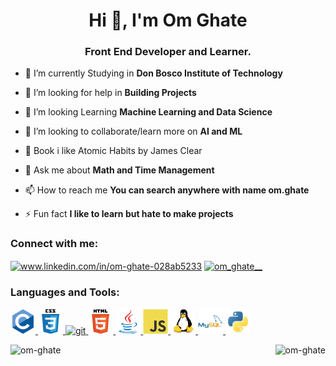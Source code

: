 <h1 align="center">Hi 👋, I'm Om Ghate</h1>
<h3 align="center">Front End Developer and Learner.</h3>



- 🔭 I’m currently Studying in **Don Bosco Institute of Technology**

- 🌱 I’m looking for help in **Building Projects**

- 👯 I’m looking Learning **Machine Learning and Data Science**

- 🤝 I’m looking to collaborate/learn more on **AI and ML**

- 📝 Book i like Atomic Habits by James Clear

- 💬 Ask me about **Math and Time Management**

- 📫 How to reach me **You can search anywhere with name om.ghate**

- ⚡ Fun fact **I like to learn but hate to make projects**

<h3 align="left">Connect with me:</h3>
<p align="left">
<a href="https://linkedin.com/in/www.linkedin.com/in/om-ghate-028ab5233" target="blank"><img align="center" src="https://raw.githubusercontent.com/rahuldkjain/github-profile-readme-generator/master/src/images/icons/Social/linked-in-alt.svg" alt="www.linkedin.com/in/om-ghate-028ab5233" height="30" width="40" /></a>
<a href="https://instagram.com/om_ghate__" target="blank"><img align="center" src="https://raw.githubusercontent.com/rahuldkjain/github-profile-readme-generator/master/src/images/icons/Social/instagram.svg" alt="om_ghate__" height="30" width="40" /></a>
</p>

<h3 align="left">Languages and Tools:</h3>
<p align="left"> <a href="https://www.cprogramming.com/" target="_blank" rel="noreferrer"> <img src="https://raw.githubusercontent.com/devicons/devicon/master/icons/c/c-original.svg" alt="c" width="40" height="40"/> </a> <a href="https://www.w3schools.com/css/" target="_blank" rel="noreferrer"> <img src="https://raw.githubusercontent.com/devicons/devicon/master/icons/css3/css3-original-wordmark.svg" alt="css3" width="40" height="40"/> </a> <a href="https://git-scm.com/" target="_blank" rel="noreferrer"> <img src="https://www.vectorlogo.zone/logos/git-scm/git-scm-icon.svg" alt="git" width="40" height="40"/> </a> <a href="https://www.w3.org/html/" target="_blank" rel="noreferrer"> <img src="https://raw.githubusercontent.com/devicons/devicon/master/icons/html5/html5-original-wordmark.svg" alt="html5" width="40" height="40"/> </a> <a href="https://www.java.com" target="_blank" rel="noreferrer"> <img src="https://raw.githubusercontent.com/devicons/devicon/master/icons/java/java-original.svg" alt="java" width="40" height="40"/> </a> <a href="https://developer.mozilla.org/en-US/docs/Web/JavaScript" target="_blank" rel="noreferrer"> <img src="https://raw.githubusercontent.com/devicons/devicon/master/icons/javascript/javascript-original.svg" alt="javascript" width="40" height="40"/> </a> <a href="https://www.linux.org/" target="_blank" rel="noreferrer"> <img src="https://raw.githubusercontent.com/devicons/devicon/master/icons/linux/linux-original.svg" alt="linux" width="40" height="40"/> </a> <a href="https://www.mysql.com/" target="_blank" rel="noreferrer"> <img src="https://raw.githubusercontent.com/devicons/devicon/master/icons/mysql/mysql-original-wordmark.svg" alt="mysql" width="40" height="40"/> </a> <a href="https://www.python.org" target="_blank" rel="noreferrer"> <img src="https://raw.githubusercontent.com/devicons/devicon/master/icons/python/python-original.svg" alt="python" width="40" height="40"/> </a> </p>
<p><img align="left" src="https://github-readme-stats.vercel.app/api/top-langs?username=om-ghate&show_icons=true&locale=en&layout=compact" alt="om-ghate" /></p>
<p>&nbsp;<img align="right" src="https://github-readme-stats.vercel.app/api?username=om-ghate&show_icons=true&locale=en" alt="om-ghate" /></p>

